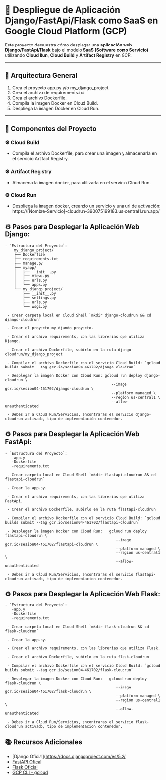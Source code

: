 # 📱 Despliegue de Aplicación Django/FastApi/Flask como SaaS en Google Cloud Platform (GCP)

Este proyecto demuestra cómo desplegar una **aplicación web Django/FastApi/Flask** bajo el modelo **SaaS (Software como Servicio)** utilizando **Cloud Run**, **Cloud Build** y **Artifact Registry** en GCP.

---

## 🚀 Arquitectura General

1. Crea el proyecto app.py y/o my_django_project.
2. Crea el archivo de requirements.txt
3. Crea el archivo Dockerfile.
4. Compila la imagen Docker en Cloud Build.
5. Despliega la imagen Docker en Cloud Run.

---

## 🧱️ Componentes del Proyecto

### ⚙️ Cloud Build

- Compila el archivo Dockerfile, para crear una imagen y almacenarla en el servicio Artifact Registry.


### ⚙️ Artifact Registry

- Almacena la imagen docker, para utilizarla en el servicio Cloud Run.


### ⚙️ Cloud Run

- Despliega la imagen docker, creando un servicio y una url de activación: https://[Nombre-Servicio]-cloudrun-390075199183.us-central1.run.app/




## ⚙️ Pasos para Desplegar la Aplicación Web Django:

    - `Estructura del Proyecto`:
        my_django_project/
        ├── Dockerfile
        ├── requirements.txt
        ├── manage.py
        ├── myapp/
        │   ├── __init__.py
        │   ├── views.py
        │   ├── urls.py
        │   └── apps.py
        └── my_django_project/
            ├── __init__.py
            ├── settings.py
            ├── urls.py
            └── wsgi.py

     - Crear carpeta local en Cloud Shell `mkdir django-cloudrun && cd django-cloudrun`

     - Crear el proyecto my_djando_proyecto.

     - Crear el archivo requirements, con las librerias que utiliza Django.     

     - Crear el archivo Dockerfile, subirlo en la ruta django-cloudrun/my_django_project
    
     - Compilar el archivo Dockerfile con el servicio Cloud Build: `gcloud builds submit --tag gcr.io/sesion04-461702/django-cloudrun`
 
     - Desplegar la imagen Docker con Cloud Run: gcloud run deploy django-cloudrun \
                                                    --image gcr.io/sesion04-461702/django-cloudrun \
                                                    --platform managed \
                                                    --region us-central1 \
                                                    --allow-unauthenticated

     - Debes ir a Cloud Run/Servicios, encontraras el servicio django-cloudrun activado, tipo de implementación contenedor.  



## ⚙️ Pasos para Desplegar la Aplicación Web FastApi:

    - `Estructura del Proyecto`:
       -app.y 
       -Dockerfile
       -requirements.txt

     - Crear carpeta local en Cloud Shell `mkdir flastapi-cloudrun && cd flastapi-cloudrun`

     - Crear la app.py.

     - Crear el archivo requirements, con las librerias que utiliza FastApi.     

     - Crear el archivo Dockerfile, subirlo en la ruta flastapi-cloudrun
    
     - Compilar el archivo Dockerfile con el servicio Cloud Build: `gcloud builds submit --tag gcr.io/sesion04-461702/flastapi-cloudrun`
 
     - Desplegar la imagen Docker con Cloud Run:   gcloud run deploy flastapi-cloudrun \
                                                      --image gcr.io/sesion04-461702/flastapi-cloudrun \
                                                      --platform managed \
                                                      --region us-central1 \
                                                      --allow-unauthenticated

     - Debes ir a Cloud Run/Servicios, encontraras el servicio flastapi-cloudrun activado, tipo de implementacion contenedor.  


## ⚙️ Pasos para Desplegar la Aplicación Web Flask:

    - `Estructura del Proyecto`:
       -app.y 
       -Dockerfile
       -requirements.txt

     - Crear carpeta local en Cloud Shell `mkdir flask-cloudrun && cd flask-cloudrun`

     - Crear la app.py.

     - Crear el archivo requirements, con las librerias que utiliza Flask.     

     - Crear el archivo Dockerfile, subirlo en la ruta flask-cloudrun
    
     - Compilar el archivo Dockerfile con el servicio Cloud Build: `gcloud builds submit --tag gcr.io/sesion04-461702/flask-cloudrun`
 
     - Desplegar la imagen Docker con Cloud Run:   gcloud run deploy flask-cloudrun \
                                                      --image gcr.io/sesion04-461702/flask-cloudrun \
                                                      --platform managed \
                                                      --region us-central1 \
                                                      --allow-unauthenticated

     - Debes ir a Cloud Run/Servicios, encontraras el servicio flask-cloudrun activado, tipo de implementacion contenedor.  


## 📚 Recursos Adicionales

- [Django Oficial](https://docs.djangoproject.com/es/5.2/
- [FastAPI Ofical](https://fastapi.tiangolo.com/)
- [Flask Oficial](https://flask.palletsprojects.com/)
- [GCP CLI - gcloud](https://cloud.google.com/sdk/gcloud)


